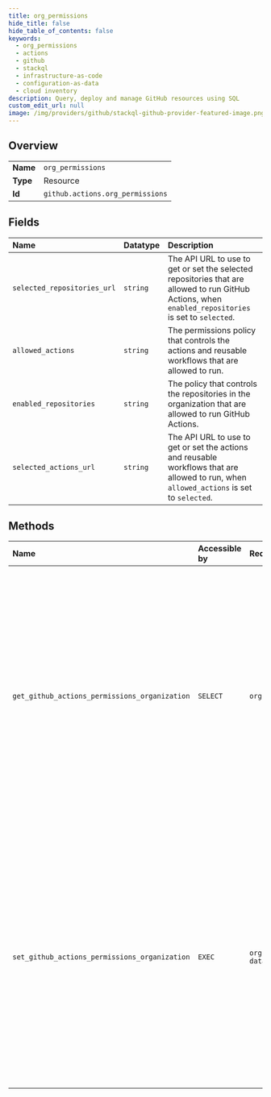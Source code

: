 ```yaml
---
title: org_permissions
hide_title: false
hide_table_of_contents: false
keywords:
  - org_permissions
  - actions
  - github    
  - stackql
  - infrastructure-as-code
  - configuration-as-data
  - cloud inventory
description: Query, deploy and manage GitHub resources using SQL
custom_edit_url: null
image: /img/providers/github/stackql-github-provider-featured-image.png
---
```

  
    

## Overview
<table><tbody>
<tr><td><b>Name</b></td><td><code>org_permissions</code></td></tr>
<tr><td><b>Type</b></td><td>Resource</td></tr>
<tr><td><b>Id</b></td><td><code>github.actions.org_permissions</code></td></tr>
</tbody></table>

## Fields
| Name | Datatype | Description |
|:-----|:---------|:------------|
| `selected_repositories_url` | `string` | The API URL to use to get or set the selected repositories that are allowed to run GitHub Actions, when `enabled_repositories` is set to `selected`. |
| `allowed_actions` | `string` | The permissions policy that controls the actions and reusable workflows that are allowed to run. |
| `enabled_repositories` | `string` | The policy that controls the repositories in the organization that are allowed to run GitHub Actions. |
| `selected_actions_url` | `string` | The API URL to use to get or set the actions and reusable workflows that are allowed to run, when `allowed_actions` is set to `selected`. |
## Methods
| Name | Accessible by | Required Params | Description |
|:-----|:--------------|:----------------|:------------|
| `get_github_actions_permissions_organization` | `SELECT` | `org` | Gets the GitHub Actions permissions policy for repositories and allowed actions and reusable workflows in an organization.<br /><br />You must authenticate using an access token with the `admin:org` scope to use this endpoint. GitHub Apps must have the `administration` organization permission to use this API. |
| `set_github_actions_permissions_organization` | `EXEC` | `org, data__enabled_repositories` | Sets the GitHub Actions permissions policy for repositories and allowed actions and reusable workflows in an organization.<br /><br />You must authenticate using an access token with the `admin:org` scope to use this endpoint. GitHub Apps must have the `administration` organization permission to use this API. |
